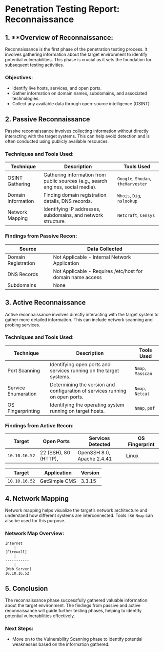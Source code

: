 # Penetration Testing Report: Reconnaissance
## 1. **Overview of Reconnaissance:

Reconnaissance is the first phase of the penetration testing process. It involves gathering information about the target environment to identify potential vulnerabilities. This phase is crucial as it sets the foundation for subsequent testing activities.

### **Objectives:**

- Identify live hosts, services, and open ports.
- Gather information on domain names, subdomains, and associated technologies.
- Collect any available data through open-source intelligence (OSINT).

## 2. **Passive Reconnaissance**

Passive reconnaissance involves collecting information without directly interacting with the target systems. This can help avoid detection and is often conducted using publicly available resources. 

### **Techniques and Tools Used:**

| **Technique**      | **Description**                                                                 | **Tools Used**                     |
| ------------------ | ------------------------------------------------------------------------------- | ---------------------------------- |
| OSINT Gathering    | Gathering information from public sources (e.g., search engines, social media). | `Google`, `Shodan`, `theHarvester` |
| Domain Information | Finding domain registration details, DNS records.                               | `Whois`, `Dig`, `nslookup`         |
| Network Mapping    | Identifying IP addresses, subdomains, and network structure.                    | `Netcraft`, `Censys`               |

### **Findings from Passive Recon:**

| **Source**          | **Data Collected**                                         |
| ------------------- | ---------------------------------------------------------- |
| Domain Registration | Not Applicable - Internal Network Application              |
| DNS Records         | Not Applicable - Requires /etc/host for domain name access |
| Subdomains          | None                                                       |

## 3. **Active Reconnaissance**

Active reconnaissance involves directly interacting with the target system to gather more detailed information. This can include network scanning and probing services.

### **Techniques and Tools Used:**

|**Technique**|**Description**|**Tools Used**|
|---|---|---|
|Port Scanning|Identifying open ports and services running on the target systems.|`Nmap`, `Masscan`|
|Service Enumeration|Determining the version and configuration of services running on open ports.|`Nmap`, `Netcat`|
|OS Fingerprinting|Identifying the operating system running on target hosts.|`Nmap`, `p0f`|

### **Findings from Active Recon:**


| **Target**    | **Open Ports**       | **Services Detected**      | **OS Fingerprint** |
| ------------- | -------------------- | -------------------------- | ------------------ |
| `10.10.16.52` | 22 (SSH), 80 (HTTP), | OpenSSH 8.0, Apache 2.4.41 | Linux              |

| **Target**    | **Application** | **Version** |
| ------------- | --------------- | ----------- |
| `10.10.16.52` | GetSimple CMS   | 3.3.15      |

## 4. **Network Mapping**

Network mapping helps visualize the target’s network architecture and understand how different systems are interconnected. Tools like `Nmap` can also be used for this purpose.

### **Network Map Overview:**

```
Internet
	|
[Firewall]
	|
-----------
	|
[Web Server]       
10.10.16.52        
```

## 5. **Conclusion**

The reconnaissance phase successfully gathered valuable information about the target environment. The findings from passive and active reconnaissance will guide further testing phases, helping to identify potential vulnerabilities effectively.

### **Next Steps:**

- Move on to the Vulnerability Scanning phase to identify potential weaknesses based on the information gathered.